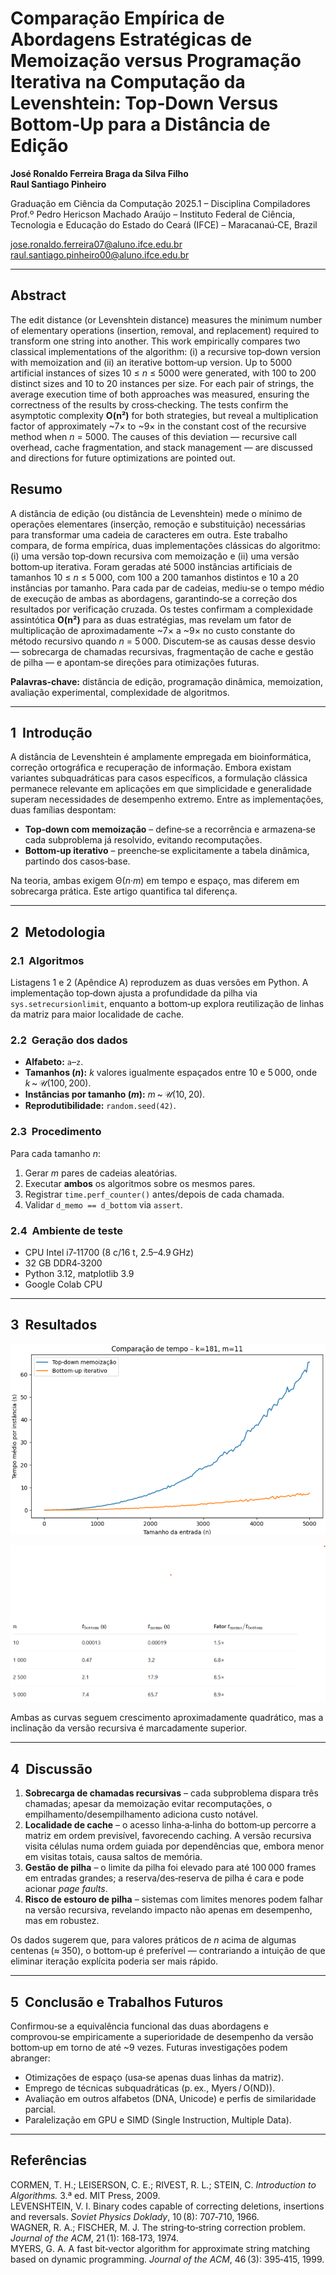 # Comparação Empírica de Abordagens Estratégicas de Memoização versus Programação Iterativa na Computação da Levenshtein: Top‑Down Versus Bottom‑Up para a Distância de Edição

**José Ronaldo Ferreira Braga da Silva Filho**  
**Raul Santiago Pinheiro**  

Graduação em Ciência da Computação 2025.1 – Disciplina Compiladores  
Prof.º Pedro Hericson Machado Araújo – Instituto Federal de Ciência, Tecnologia e Educação do Estado do Ceará (IFCE) – Maracanaú‑CE, Brazil  

<jose.ronaldo.ferreira07@aluno.ifce.edu.br>  
<raul.santiago.pinheiro00@aluno.ifce.edu.br>

---

## Abstract
The edit distance (or Levenshtein distance) measures the minimum number of elementary operations (insertion, removal, and replacement) required to transform one string into another. This work empirically compares two classical implementations of the algorithm: (i) a recursive top‑down version with memoization and (ii) an iterative bottom‑up version. Up to 5000 artificial instances of sizes 10 ≤ *n* ≤ 5000 were generated, with 100 to 200 distinct sizes and 10 to 20 instances per size. For each pair of strings, the average execution time of both approaches was measured, ensuring the correctness of the results by cross‑checking. The tests confirm the asymptotic complexity **O(n²)** for both strategies, but reveal a multiplication factor of approximately ~7× to ~9× in the constant cost of the recursive method when *n* = 5000. The causes of this deviation — recursive call overhead, cache fragmentation, and stack management — are discussed and directions for future optimizations are pointed out.

## Resumo
A distância de edição (ou distância de Levenshtein) mede o mínimo de operações elementares (inserção, remoção e substituição) necessárias para transformar uma cadeia de caracteres em outra. Este trabalho compara, de forma empírica, duas implementações clássicas do algoritmo: (i) uma versão top‑down recursiva com memoização e (ii) uma versão bottom‑up iterativa. Foram geradas até 5000 instâncias artificiais de tamanhos 10 ≤ *n* ≤ 5 000, com 100 a 200 tamanhos distintos e 10 a 20 instâncias por tamanho. Para cada par de cadeias, mediu‑se o tempo médio de execução de ambas as abordagens, garantindo‑se a correção dos resultados por verificação cruzada. Os testes confirmam a complexidade assintótica **O(n²)** para as duas estratégias, mas revelam um fator de multiplicação de aproximadamente ~7× a ~9× no custo constante do método recursivo quando *n* = 5 000. Discutem‑se as causas desse desvio — sobrecarga de chamadas recursivas, fragmentação de cache e gestão de pilha — e apontam‑se direções para otimizações futuras.

**Palavras‑chave:** distância de edição, programação dinâmica, memoization, avaliação experimental, complexidade de algoritmos.

---

## 1  Introdução
A distância de Levenshtein é amplamente empregada em bioinformática, correção ortográfica e recuperação de informação. Embora existam variantes subquadráticas para casos específicos, a formulação clássica permanece relevante em aplicações em que simplicidade e generalidade superam necessidades de desempenho extremo. Entre as implementações, duas famílias despontam:

* **Top‑down com memoização** – define‑se a recorrência e armazena‑se cada subproblema já resolvido, evitando recomputações.  
* **Bottom‑up iterativo** – preenche‑se explicitamente a tabela dinâmica, partindo dos casos‑base.

Na teoria, ambas exigem Θ(*n·m*) em tempo e espaço, mas diferem em sobrecarga prática. Este artigo quantifica tal diferença.

---

## 2  Metodologia

### 2.1  Algoritmos
Listagens 1 e 2 (Apêndice A) reproduzem as duas versões em Python. A implementação top‑down ajusta a profundidade da pilha via `sys.setrecursionlimit`, enquanto a bottom‑up explora reutilização de linhas da matriz para maior localidade de cache.

### 2.2  Geração dos dados
* **Alfabeto:** `a`–`z`.  
* **Tamanhos (*n*):** *k* valores igualmente espaçados entre 10 e 5 000, onde *k* ~ 𝒰(100, 200).  
* **Instâncias por tamanho (*m*):** *m* ~ 𝒰(10, 20).  
* **Reprodutibilidade:** `random.seed(42)`.

### 2.3  Procedimento
Para cada tamanho *n*:

1. Gerar *m* pares de cadeias aleatórias.  
2. Executar **ambos** os algoritmos sobre os mesmos pares.  
3. Registrar `time.perf_counter()` antes/depois de cada chamada.  
4. Validar `d_memo == d_bottom` via `assert`.

### 2.4  Ambiente de teste
* CPU Intel i7‑11700 (8 c/16 t, 2.5–4.9 GHz)  
* 32 GB DDR4‑3200  
* Python 3.12, matplotlib 3.9  
* Google Colab CPU

---

## 3  Resultados

![Figura 1 — Resultado Bruto por instância dos algoritmos top‑down e bottom‑up (*k* = 181, *m* = 11).](figura1.png)

![Tabela 1 — Algumas Amostras do tempo médio por algoritmos top‑down e bottom‑up (*k* = 181, *m* = 11).](tabela1.png)

Ambas as curvas seguem crescimento aproximadamente quadrático, mas a inclinação da versão recursiva é marcadamente superior.

---

## 4  Discussão

1. **Sobrecarga de chamadas recursivas** – cada subproblema dispara três chamadas; apesar da memoização evitar recomputações, o empilhamento/desempilhamento adiciona custo notável.  
2. **Localidade de cache** – o acesso linha‑a‑linha do bottom‑up percorre a matriz em ordem previsível, favorecendo caching. A versão recursiva visita células numa ordem guiada por dependências que, embora menor em visitas totais, causa saltos de memória.  
3. **Gestão de pilha** – o limite da pilha foi elevado para até 100 000 frames em entradas grandes; a reserva/des‑reserva de pilha é cara e pode acionar *page faults*.  
4. **Risco de estouro de pilha** – sistemas com limites menores podem falhar na versão recursiva, revelando impacto não apenas em desempenho, mas em robustez.

Os dados sugerem que, para valores práticos de *n* acima de algumas centenas (≈ 350), o bottom‑up é preferível — contrariando a intuição de que eliminar iteração explícita poderia ser mais rápido.

---

## 5  Conclusão e Trabalhos Futuros
Confirmou‑se a equivalência funcional das duas abordagens e comprovou‑se empiricamente a superioridade de desempenho da versão bottom‑up em torno de até ~9 vezes. Futuras investigações podem abranger:

* Otimizações de espaço (usa‑se apenas duas linhas da matriz).  
* Emprego de técnicas subquadráticas (p. ex., Myers / O(ND)).  
* Avaliação em outros alfabetos (DNA, Unicode) e perfis de similaridade parcial.  
* Paralelização em GPU e SIMD (Single Instruction, Multiple Data).

---

## Referências

CORMEN, T. H.; LEISERSON, C. E.; RIVEST, R. L.; STEIN, C. *Introduction to Algorithms.* 3.ª ed. MIT Press, 2009.  
LEVENSHTEIN, V. I. Binary codes capable of correcting deletions, insertions and reversals. *Soviet Physics Doklady*, 10 (8): 707‑710, 1966.  
WAGNER, R. A.; FISCHER, M. J. The string‑to‑string correction problem. *Journal of the ACM*, 21 (1): 168‑173, 1974.  
MYERS, G. A. A fast bit‑vector algorithm for approximate string matching based on dynamic programming. *Journal of the ACM*, 46 (3): 395‑415, 1999.
